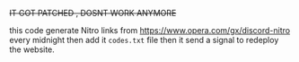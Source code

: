 ~~IT GOT PATCHED , DOSNT WORK ANYMORE~~

this code generate Nitro links from https://www.opera.com/gx/discord-nitro every midnight
then add it `codes.txt` file then it send a signal to redeploy the website.
